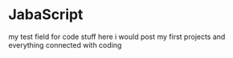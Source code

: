 # JabaScript
my test field for code stuff
here i would post my first projects and everything connected with coding
